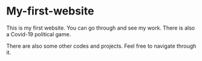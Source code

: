# My-first-website
This is my first website. You can go through and see my work.
There is also a Covid-19 political game.

There are also some other codes and projects. Feel free to navigate through it.
